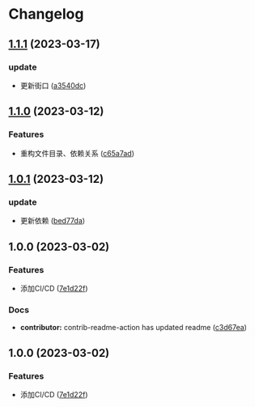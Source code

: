 # Changelog

## [1.1.1](https://github.com/mason369/CRM-Vue/compare/v1.1.0...v1.1.1) (2023-03-17)


### update

* 更新街口 ([a3540dc](https://github.com/mason369/CRM-Vue/commit/a3540dc43a9451386018a83eb24504e1e9796cf4))

## [1.1.0](https://github.com/mason369/CRM-Vue/compare/v1.0.1...v1.1.0) (2023-03-12)


### Features

* 重构文件目录、依赖关系 ([c65a7ad](https://github.com/mason369/CRM-Vue/commit/c65a7ad2e5538ce4e0db166fb8412a01dcf82941))

## [1.0.1](https://github.com/mason369/CRM-Vue/compare/v1.0.0...v1.0.1) (2023-03-12)


### update

* 更新依赖 ([bed77da](https://github.com/mason369/CRM-Vue/commit/bed77da5824029794af6267185a50c84fd9d5cd5))

## 1.0.0 (2023-03-02)


### Features

* 添加CI/CD ([7e1d22f](https://github.com/mason369/CRM-Vue/commit/7e1d22fd90a7ddcb79a47dba31db1219fd02aa3f))


### Docs

* **contributor:** contrib-readme-action has updated readme ([c3d67ea](https://github.com/mason369/CRM-Vue/commit/c3d67ea44deeee5fdacfd8cc8d603a54668cc46b))

## 1.0.0 (2023-03-02)


### Features

* 添加CI/CD ([7e1d22f](https://github.com/mason369/CRM-Vue/commit/7e1d22fd90a7ddcb79a47dba31db1219fd02aa3f))
